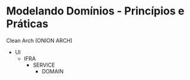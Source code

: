# Modelando Domínios - Princípios e Práticas 

Clean Arch (ONION ARCH)

* UI
  - IFRA
    * SERVICE
      -  DOMAIN
